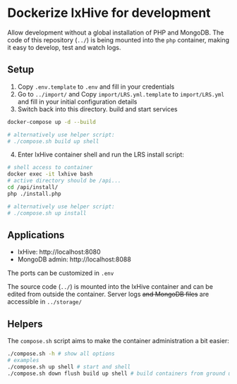 # Dockerize lxHive for development

Allow development without a global installation of PHP and MongoDB. 
The code of this repository (`../`) is being mounted into the `php` container, making it easy to develop, test and watch logs.

## Setup

1. Copy `.env.template` to `.env` and fill in your credentials
2. Go  to `../import/` and Copy `import/LRS.yml.template` to `import/LRS.yml` and fill in your initial configuration details
3. Switch back into this directory. build and start services

```bash
docker-compose up -d --build

# alternatively use helper script:
# ./compose.sh build up shell
```

4. Enter lxHive container shell and run the LRS install script:
   
``` bash
# shell access to container
docker exec -it lxhive bash
# active directory should be /api...
cd /api/install/
php ./install.php

# alternatively use helper script:
# ./compose.sh up install
```

## Applications

* lxHive: http://localhost:8080
* MongoDB admin: http://localhost:8088

The ports can be customized in `.env`

The source code (`../`) is mounted into the lxHive container and can be edited from outside the container.
Server logs ~~and MongoDB files~~ are accessible in `../storage/`

## Helpers

The `compose.sh` script aims to make the container administration a bit easier:

```bash
./compose.sh -h # show all options
# examples 
./compose.sh up shell # start and shell
./compose.sh down flush build up shell # build containers from ground up and start
```
